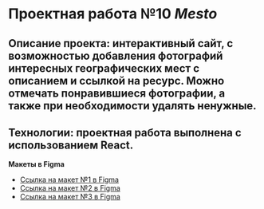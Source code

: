 # Проектная работа №10 *Mesto*
## Описание проекта: интерактивный сайт, с возможностью добавления фотографий интересных географических мест с описанием и ссылкой на ресурс. Можно отмечать понравившиеся фотографии, а также при необходимости удалять ненужные.
## Технологии: проектная работа выполнена с использованием React.


**Макеты в Figma**

* [Ссылка на макет №1 в Figma](https://www.figma.com/file/2cn9N9jSkmxD84oJik7xL7/JavaScript.-Sprint-4?node-id=0%3A1)
* [Ссылка на макет №2 в Figma]( https://www.figma.com/file/bjyvbKKJN2naO0ucURl2Z0/JavaScript.-Sprint-5?node-id=0%3A1)
* [Ссылка на макет №3 в Figma]( https://www.figma.com/file/kRVLKwYG3d1HGLvh7JFWRT/JavaScript.-Sprint-6?node-id=0%3A1&t=d5IMK6yVktSvtxnF-0)
